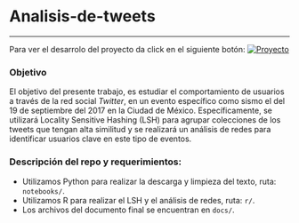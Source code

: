 # Analisis-de-tweets

***

Para ver el desarrolo del proyecto da click en el siguiente botón: 
[![Proyecto](https://img.shields.io/badge/Documentaci%C3%B3n-HTML-blue)](https://htmlpreview.github.io/?https://github.com/caroacostatovany/analisis-de-tweets/blob/main/docs/final_document.html)

### Objetivo

El objetivo del presente trabajo, es estudiar el comportamiento de usuarios a través de la red social *Twitter*, en un evento específico como sismo el del 19 de septiembre del 2017 en la Ciudad de México. Específicamente, se utilizará Locality Sensitive Hashing (LSH) para agrupar colecciones de los tweets que tengan alta similitud y se realizará un análisis de redes para identificar usuarios clave en este tipo de eventos.

### Descripción del repo y requerimientos:

- Utilizamos Python para realizar la descarga y limpieza del texto, ruta: `notebooks/`.
- Utilizamos R para realizar el LSH y el análisis de redes, ruta: `r/`. 
- Los archivos del documento final se encuentran en `docs/`.


